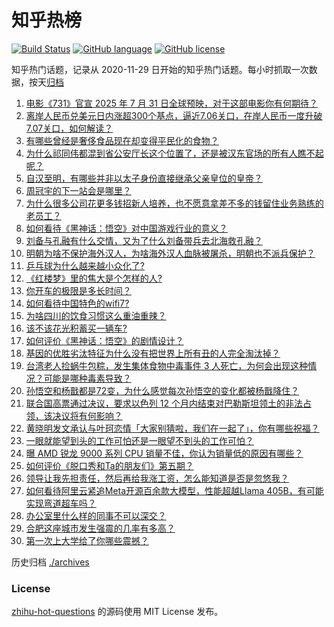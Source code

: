 # 知乎热榜
[![Build Status](https://github.com/ToWeLong/zhihu-hot-questions/workflows/CI/badge.svg)](https://github.com/ToWeLong/zhihu-hot-questions/actions)
[![GitHub language](https://img.shields.io/badge/language-golang-orange.svg)](https://golang.org/)
[![GitHub license](https://img.shields.io/github/license/ToWeLong/zhihu-hot-questions)](https://github.com/ToWeLong/zhihu-hot-questions/blob/main/LICENSE)

知乎热门话题，记录从 2020-11-29 日开始的知乎热门话题。每小时抓取一次数据，按天[归档](./archives)

<!-- BEGIN -->

1. [电影《731》官宣 2025 年 7 月 31 日全球预映，对于这部电影你有何期待？](https://www.zhihu.com/question/667471897)
1. [离岸人民币兑美元日内涨超300个基点，逼近7.06关口，在岸人民币一度升破7.07关口，如何解读？](https://www.zhihu.com/question/667583568)
1. [有哪些曾经是奢侈食品现在却变得平民化的食物？](https://www.zhihu.com/question/466302067)
1. [为什么祁同伟都混到省公安厅长这个位置了，还是被汉东官场的所有人瞧不起呢？](https://www.zhihu.com/question/667240792)
1. [自汉至明，有哪些并非以太子身份直接继承父亲皇位的皇帝？](https://www.zhihu.com/question/663783356)
1. [周冠宇的下一站会是哪里？](https://www.zhihu.com/question/666024441)
1. [为什么很多公司花更多钱招新人培养，也不愿意拿差不多的钱留住业务熟练的老员工？](https://www.zhihu.com/question/667380078)
1. [如何看待《黑神话：悟空》对中国游戏行业的意义？](https://www.zhihu.com/question/620752272)
1. [刘备与孔融有什么交情，又为了什么刘备带兵去北海救孔融？](https://www.zhihu.com/question/667184335)
1. [明朝为啥不保护海外汉人，为啥海外汉人血脉被屠杀，明朝也不派兵保护？](https://www.zhihu.com/question/662619177)
1. [乒乓球为什么越来越小众化了?](https://www.zhihu.com/question/457179364)
1. [《红楼梦》里的焦大是个怎样的人?](https://www.zhihu.com/question/622742983)
1. [你开车的极限是多长时间？](https://www.zhihu.com/question/645475910)
1. [如何看待中国特色的wifi7?](https://www.zhihu.com/question/604750289)
1. [为啥四川的饮食习惯这么重油重辣？](https://www.zhihu.com/question/627415943)
1. [该不该花光积蓄买一辆车?](https://www.zhihu.com/question/667527875)
1. [如何评价《黑神话：悟空》的剧情设计？](https://www.zhihu.com/question/664774130)
1. [基因的优胜劣汰特征为什么没有把世界上所有丑的人完全淘汰掉？](https://www.zhihu.com/question/47029498)
1. [台湾老人捡蜗牛包粽，发生集体食物中毒事件 3 人死亡，为何会出现这种情况？可能是哪种毒素导致？](https://www.zhihu.com/question/667493153)
1. [孙悟空和杨戬都是72变，为什么感觉每次孙悟空的变化都被杨戬降住？](https://www.zhihu.com/question/357732180)
1. [联合国高票通过决议，要求以色列 12 个月内结束对巴勒斯坦领土的非法占领，该决议将有何影响？](https://www.zhihu.com/question/667562641)
1. [黄晓明发文承认与叶珂恋情「大家别猜啦，我们在一起了」，你有哪些祝福？](https://www.zhihu.com/question/667584299)
1. [一眼就能望到头的工作可怕还是一眼望不到头的工作可怕？](https://www.zhihu.com/question/667532633)
1. [曝 AMD 锐龙 9000 系列 CPU 销量不佳，你认为销量低的原因有哪些？](https://www.zhihu.com/question/667153317)
1. [如何评价《脱口秀和Ta的朋友们》第五期？](https://www.zhihu.com/question/667418091)
1. [领导让我先担责任，然后再给我涨工资，怎么能知道是否是忽悠我？](https://www.zhihu.com/question/666409389)
1. [如何看待阿里云紧追Meta开源百余款大模型，性能超越Llama 405B，有可能实现弯道超车吗？](https://www.zhihu.com/question/667411266)
1. [办公室里什么样的同事不可以深交？](https://www.zhihu.com/question/657078242)
1. [合肥这座城市发生强震的几率有多高？](https://www.zhihu.com/question/23063221)
1. [第一次上大学给了你哪些震撼？](https://www.zhihu.com/question/664198162)

<!-- END -->

历史归档 [./archives](./archives)


### License
[zhihu-hot-questions](https://github.com/towelong/zhihu-hot-questions) 的源码使用 MIT License 发布。